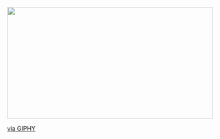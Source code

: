 <div id="header align="center">
    <img src="https://giphy.com/embed/1Aj491qX7K45qZs6EP" width="480" height="261" frameBorder="0" class="giphy-embed" allowFullScreen>
    <p><a href="https://giphy.com/gifs/itcrowd-theitcrowd-1Aj491qX7K45qZs6EP">via GIPHY</a></p>
</div>
